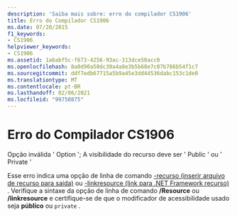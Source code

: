 ```yaml
---
description: 'Saiba mais sobre: erro do compilador CS1906'
title: Erro do Compilador CS1906
ms.date: 07/20/2015
f1_keywords:
- CS1906
helpviewer_keywords:
- CS1906
ms.assetid: 1a6abf5c-f673-4256-93ac-313dce50acc0
ms.openlocfilehash: 8a0d90a50dc39a4a8e3b5b68e7c07b786b54f1c7
ms.sourcegitcommit: ddf7edb67715a5b9a45e3dd44536dabc153c1de0
ms.translationtype: MT
ms.contentlocale: pt-BR
ms.lasthandoff: 02/06/2021
ms.locfileid: "99750875"
---
```

# <a name="compiler-error-cs1906"></a>Erro do Compilador CS1906

Opção inválida ' Option '; A visibilidade do recurso deve ser ' Public ' ou ' Private '  
  
 Esse erro indica uma opção de linha de comando [-recurso (inserir arquivo de recurso para saída)](../language-reference/compiler-options/resource-compiler-option.md) ou [-linkresource (link para .NET Framework recurso)](../language-reference/compiler-options/linkresource-compiler-option.md) . Verifique a sintaxe da opção de linha de comando **/Resource** ou **/linkresource** e certifique-se de que o modificador de acessibilidade usado seja **público** ou `private` .

